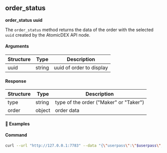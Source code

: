 
## order\_status

**order_status uuid**

The `order_status` method returns the data of the order with the selected `uuid` created by the AtomicDEX API node.

#### Arguments

| Structure | Type   | Description              |
| --------- | ------ | ------------------------ |
| uuid      | string | uuid of order to display |

#### Response

| Structure | Type   | Description                            |
| --------- | ------ | -------------------------------------- |
| type      | string | type of the order ("Maker" or "Taker") |
| order     | object | order data                             |

#### :pushpin: Examples

#### Command

```bash
curl --url "http://127.0.0.1:7783" --data "{\"userpass\":\"$userpass\",\"method\":\"order_status\",\"uuid\":\"c3b3105c-e914-4ed7-9f1c-604783b054a1\"}"
```

<div style="margin-top: 0.5rem;">

<collapse-text hidden title="Response">

#### Response (Maker order)

```json
{
  "order": {
    "available_amount": "1",
    "base": "BEER",
    "cancellable": true,
    "created_at": 1568808684710,
    "matches": {
      "60aaacca-ed31-4633-9326-c9757ea4cf78": {
        "connect": {
          "dest_pub_key": "c213230771ebff769c58ade63e8debac1b75062ead66796c8d793594005f3920",
          "maker_order_uuid": "fedd5261-a57e-4cbf-80ac-b3507045e140",
          "method": "connect",
          "sender_pubkey": "5a2f1c468b7083c4f7649bf68a50612ffe7c38b1d62e1ece3829ca88e7e7fd12",
          "taker_order_uuid": "60aaacca-ed31-4633-9326-c9757ea4cf78"
        },
        "connected": {
          "dest_pub_key": "5a2f1c468b7083c4f7649bf68a50612ffe7c38b1d62e1ece3829ca88e7e7fd12",
          "maker_order_uuid": "fedd5261-a57e-4cbf-80ac-b3507045e140",
          "method": "connected",
          "sender_pubkey": "c213230771ebff769c58ade63e8debac1b75062ead66796c8d793594005f3920",
          "taker_order_uuid": "60aaacca-ed31-4633-9326-c9757ea4cf78"
        },
        "last_updated": 1560529572571,
        "request": {
          "action": "Buy",
          "base": "BEER",
          "base_amount": "1",
          "dest_pub_key": "0000000000000000000000000000000000000000000000000000000000000000",
          "method": "request",
          "rel": "PIZZA",
          "rel_amount": "1",
          "sender_pubkey": "5a2f1c468b7083c4f7649bf68a50612ffe7c38b1d62e1ece3829ca88e7e7fd12",
          "uuid": "60aaacca-ed31-4633-9326-c9757ea4cf78"
        },
        "reserved": {
          "base": "BEER",
          "base_amount": "1",
          "dest_pub_key": "5a2f1c468b7083c4f7649bf68a50612ffe7c38b1d62e1ece3829ca88e7e7fd12",
          "maker_order_uuid": "fedd5261-a57e-4cbf-80ac-b3507045e140",
          "method": "reserved",
          "rel": "PIZZA",
          "rel_amount": "1",
          "sender_pubkey": "c213230771ebff769c58ade63e8debac1b75062ead66796c8d793594005f3920",
          "taker_order_uuid": "60aaacca-ed31-4633-9326-c9757ea4cf78"
        }
      }
    },
    "max_base_vol": "1",
    "max_base_vol_rat": [
      [1, [1]],
      [1, [1]]
    ],
    "min_base_vol": "0",
    "min_base_vol_rat": [
      [0, []],
      [1, [1]]
    ],
    "price": "1",
    "price_rat": [
      [1, [1]],
      [1, [1]]
    ],
    "rel": "ETOMIC",
    "started_swaps": ["60aaacca-ed31-4633-9326-c9757ea4cf78"],
    "uuid": "ea77dcc3-a711-4c3d-ac36-d45fc5e1ee0c"
  },
  "type": "Maker"
}
```

#### Response (Taker order)

```json
{
  "order": {
    "cancellable": true,
    "created_at": 1568811351456,
    "matches": {
      "15922925-cc46-4219-8cbd-613802e17797": {
        "connect": {
          "dest_pub_key": "5a2f1c468b7083c4f7649bf68a50612ffe7c38b1d62e1ece3829ca88e7e7fd12",
          "maker_order_uuid": "15922925-cc46-4219-8cbd-613802e17797",
          "method": "connect",
          "sender_pubkey": "c213230771ebff769c58ade63e8debac1b75062ead66796c8d793594005f3920",
          "taker_order_uuid": "45252de5-ea9f-44ae-8b48-85092a0c99ed"
        },
        "connected": {
          "dest_pub_key": "c213230771ebff769c58ade63e8debac1b75062ead66796c8d793594005f3920",
          "maker_order_uuid": "15922925-cc46-4219-8cbd-613802e17797",
          "method": "connected",
          "sender_pubkey": "5a2f1c468b7083c4f7649bf68a50612ffe7c38b1d62e1ece3829ca88e7e7fd12",
          "taker_order_uuid": "45252de5-ea9f-44ae-8b48-85092a0c99ed"
        },
        "last_updated": 1560529049477,
        "reserved": {
          "base": "BEER",
          "base_amount": "1",
          "dest_pub_key": "c213230771ebff769c58ade63e8debac1b75062ead66796c8d793594005f3920",
          "maker_order_uuid": "15922925-cc46-4219-8cbd-613802e17797",
          "method": "reserved",
          "rel": "ETOMIC",
          "rel_amount": "1",
          "sender_pubkey": "5a2f1c468b7083c4f7649bf68a50612ffe7c38b1d62e1ece3829ca88e7e7fd12",
          "taker_order_uuid": "45252de5-ea9f-44ae-8b48-85092a0c99ed"
        }
      }
    },
    "request": {
      "action": "Buy",
      "base": "BEER",
      "base_amount": "1",
      "base_amount_rat": [
        [1, [1]],
        [1, [1]]
      ],
      "dest_pub_key": "0000000000000000000000000000000000000000000000000000000000000000",
      "method": "request",
      "rel": "ETOMIC",
      "rel_amount": "1",
      "rel_amount_rat": [
        [1, [1]],
        [1, [1]]
      ],
      "sender_pubkey": "031d4256c4bc9f99ac88bf3dba21773132281f65f9bf23a59928bce08961e2f3",
      "uuid": "ea199ac4-b216-4a04-9f08-ac73aa06ae37",
      "match_by":{
        "type":"Any"
      } 
    },
    "order_type":{
      "type":"GoodTillCancelled"
    }
  },
  "type": "Taker"
}
```

#### Response (No order found)

```json
{ "error": "Order with uuid c3b3105c-e914-4ed7-9f1c-604783b054a1 is not found" }
```

</collapse-text>

</div>
